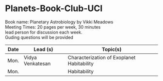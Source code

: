 # Planets-Book-Club-UCI
Book name: Planetary Astrobiology by Vikki Meadows 
<br/> Meeting Times: 20 pages per week, 30 minutes
<br/> lead person for discussion each week.
<br/> Guding questions will be provided

Date             | Lead (s)     |  Topic(s)        |  
| ---------------  | ---------------- | ---------------- |
|   Mon.   |  Vidya Venkatesan   |  Characterization of Exoplanet Habitability          |    
| Mon.| | Habitability | 
